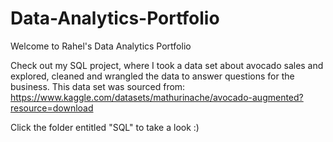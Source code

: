 # Data-Analytics-Portfolio
Welcome to Rahel's Data Analytics Portfolio

Check out my SQL project, where I took a data set about avocado sales and explored, cleaned and wrangled the data to answer questions for the business. This data set was sourced from: https://www.kaggle.com/datasets/mathurinache/avocado-augmented?resource=download

Click the folder entitled "SQL" to take a look :) 
